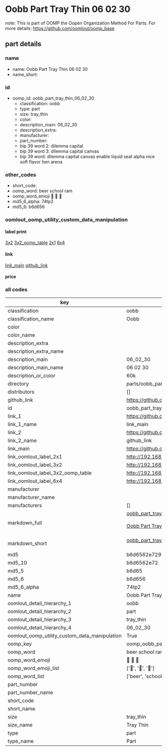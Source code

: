 # Oobb Part Tray Thin 06 02 30  

note: This is part of OOMP the Oopen Organization Method For Parts. For more details: https://github.com/oomlout/oomp_base

##  part details





### name
* name: Oobb Part Tray Thin 06 02 30
* name_short: 
### id
* oomp_id: oobb_part_tray_thin_06_02_30
  * classification: oobb
  * type: part
  * size: tray_thin
  * color: 
  * description_main: 06_02_30
  * description_extra: 
  * manufacturer: 
  * part_number: 
  * bip 39 word 2: dilemma capital
  * bip 39 word 3: dilemma capital canvas
  * bip 39 word: dilemma capital canvas enable liquid seat alpha nice soft flavor hen arena

### other_codes
* short_code: 
* oomp_word: beer school ram
* oomp_word_emoji :beer: :school: :ram:
* md5_6_alpha: 74tp2
* md5_6: b6d656






### oomlout_oomp_utility_custom_data_manipulation
#### label print
[3x2](http://192.168.1.245:1112/?label=oomp%2074tp2)
[3x2_oomp_table](http://192.168.1.107:1112/?label=oomp%2074tp2)
[2x1](http://192.168.1.242:1112/?label=oomp%2074tp2)
[6x4](http://192.168.1.55:1112/?label=oomp%2074tp2)    

#### link

[link_main](https://github.com/oomlout/oomlout_oomp_current_version_messy/tree/main/parts/oobb_part_tray_thin_06_02_30) [github_link](https://github.com/oomlout/oomlout_oomp_part_src/tree/main/parts/oobb_part_tray_thin_06_02_30)                             

#### price







### all codes 
| key | value |  
| --- | --- |  
| classification | oobb |  
| classification_name | Oobb |  
| color |  |  
| color_name |  |  
| description_extra |  |  
| description_extra_name |  |  
| description_main | 06_02_30 |  
| description_main_name | 06 02 30 |  
| description_or_color | 60k |  
| directory | parts/oobb_part_tray_thin_06_02_30 |  
| distributors | [] |  
| github_link | https://github.com/oomlout/oomlout_oomp_part_src/tree/main/parts/oobb_part_tray_thin_06_02_30 |  
| id | oobb_part_tray_thin_06_02_30 |  
| link_1 | https://github.com/oomlout/oomlout_oomp_current_version_messy/tree/main/parts/oobb_part_tray_thin_06_02_30 |  
| link_1_name | link_main |  
| link_2 | https://github.com/oomlout/oomlout_oomp_part_src/tree/main/parts/oobb_part_tray_thin_06_02_30 |  
| link_2_name | github_link |  
| link_main | https://github.com/oomlout/oomlout_oomp_current_version_messy/tree/main/parts/oobb_part_tray_thin_06_02_30 |  
| link_oomlout_label_2x1 | http://192.168.1.242:1112/?label=oomp%2074tp2 |  
| link_oomlout_label_3x2 | http://192.168.1.245:1112/?label=oomp%2074tp2 |  
| link_oomlout_label_3x2_oomp_table | http://192.168.1.107:1112/?label=oomp%2074tp2 |  
| link_oomlout_label_6x4 | http://192.168.1.55:1112/?label=oomp%2074tp2 |  
| manufacturer |  |  
| manufacturer_name |  |  
| manufacturers | [] |  
| markdown_full | [oobb_part_tray_thin_06_02_30](https://github.com/oomlout/oomlout_oomp_current_version_messy/tree/main/parts/oobb_part_tray_thin_06_02_30)<br>[](https://github.com/oomlout/oomlout_oomp_current_version_messy/tree/main/parts/oobb_part_tray_thin_06_02_30)<br>[Oobb Part Tray Thin 06 02 30](https://github.com/oomlout/oomlout_oomp_current_version_messy/tree/main/parts/oobb_part_tray_thin_06_02_30)<br><br> |  
| markdown_short | [oobb_part_tray_thin_06_02_30](https://github.com/oomlout/oomlout_oomp_current_version_messy/tree/main/parts/oobb_part_tray_thin_06_02_30)<br><br> |  
| md5 | b6d6562e729560e309412494434881f1 |  
| md5_10 | b6d6562e72 |  
| md5_5 | b6d65 |  
| md5_6 | b6d656 |  
| md5_6_alpha | 74tp2 |  
| name | Oobb Part Tray Thin 06 02 30 |  
| oomlout_detail_hierarchy_1 | oobb |  
| oomlout_detail_hierarchy_2 | part |  
| oomlout_detail_hierarchy_3 | tray_thin |  
| oomlout_detail_hierarchy_4 | 06_02_30 |  
| oomlout_oomp_utility_custom_data_manipulation | True |  
| oomp_key | oomp_oobb_part_tray_thin_06_02_30 |  
| oomp_word | beer school ram |  
| oomp_word_emoji | :beer: :school: :ram: |  
| oomp_word_emoji_list | [':beer:', ':school:', ':ram:'] |  
| oomp_word_list | ['beer', 'school', 'ram'] |  
| part_number |  |  
| part_number_name |  |  
| short_code |  |  
| short_name |  |  
| size | tray_thin |  
| size_name | Tray Thin |  
| type | part |  
| type_name | Part |  
